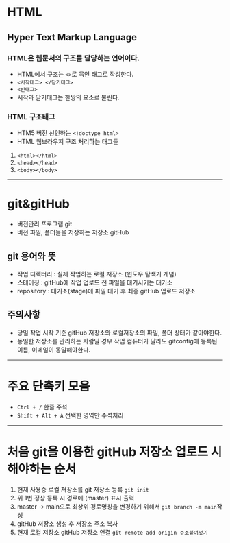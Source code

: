 
# HTML
## Hyper Text Markup Language
### HTML은 웹문서의 구조를 담당하는 언어이다.
* HTML에서 구조는 `<>`로 묶인 태그로 작성한다.
* `<시작태그> </닫기태그>`
* `<빈태그>`
* 시작과 닫기태그는 한쌍의 요소로 불린다.
### HTML 구조태그
* HTM5 버전 선언하는 `<!doctype html>`
* HTML 웹브라우저 구조 처리하는 태그들
1. `<html></html>`
2. `<head></head>`
3. `<body></body>`
----
# git&gitHub
* 버전관리 프로그램 git
* 버전 파일, 폴더들을 저장하는 저장소 gitHub
## git 용어와 뜻
* 작업 디렉터리 : 실제 작업하는 로컬 저장소 (윈도우 탐색기 개념)
* 스테이징 : gitHub에 작업 업로드 전 파일을 대기시키는 대기소
* repository : 대기소(stage)에 파일 대기 후 최종 gitHub 업로드 저장소
## 주의사항
* 당일 작업 시작 기준 gitHub 저장소와 로컬저장소의 파일, 폴더 상태가 같아야한다.
* 동일한 저장소를 관리하는 사람일 경우 작업 컴퓨터가 달라도 gitconfig에 등록된 이름, 이메일이 동일해야한다.
----
# 주요 단축키 모음
* `Ctrl + /` 한줄 주석
* `Shift + Alt + A` 선택한 영역만 주석처리
----
# 처음 git을 이용한 gitHub 저장소 업로드 시 해야하는 순서
1. 현재 사용중 로컬 저장소를 git 저장소 등록 `git init`
2. 위 1번 정상 등록 시 경로에 (master) 표시 출력
3. master -> main으로 최상위 경로명칭을 변경하기 위해서 `git branch -m main`작성
4. gitHub 저장소 생성 후 저장소 주소 복사
5. 현재 로컬 저장소 gitHub 저장소 연결 `git remote add origin 주소붙여넣기`